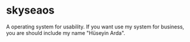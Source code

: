 # skyseaos
A operating system for usability.
If you want use my system for business, you are should include my name "Hüseyin Arda".
